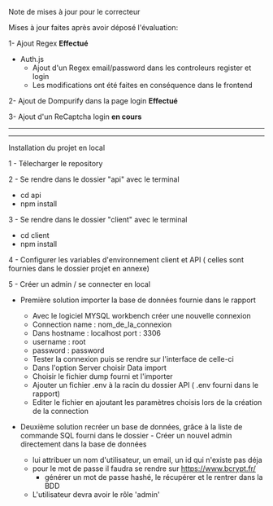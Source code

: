 Note de mises à jour pour le correcteur

Mises à jour faites après avoir déposé l'évaluation:

1- Ajout Regex **Effectué**
  - Auth.js
    - Ajout d'un Regex email/password dans les controleurs register et  login
    - Les modifications  ont été faites en conséquence dans le frontend

2- Ajout de Dompurify dans la page login **Effectué**

3- Ajout d'un ReCaptcha login **en cours**

-------------------------------
-------------------------------

Installation du projet en local 

1 - Télecharger le repository

2 - Se rendre dans le dossier "api" avec le terminal
  - cd api
  - npm install

3 - Se rendre dans le dossier "client" avec le terminal
  - cd client
  - npm install

4 - Configurer les variables d'environnement client et API ( celles sont fournies dans le dossier projet en annexe)

5 - Créer un admin / se connecter en local
  - Première solution importer la base de données fournie dans le rapport 
    - Avec le logiciel MYSQL workbench créer une nouvelle connexion
    - Connection name : nom_de_la_connexion
    - Dans hostname : localhost port : 3306
    - username : root
    - password : password
    - Tester la connexion puis se rendre sur l'interface de celle-ci
    - Dans l'option Server choisir Data import
    - Choisir le fichier dump fourni et l'importer
    - Ajouter un fichier .env à la racin du dossier API ( .env fourni dans le rapport)
    - Editer le fichier en ajoutant les paramètres choisis lors de la création de la connection

   - Deuxième solution recréer un base de données, grâce à la liste de commande SQL fourni dans le dossier
    - Créer un nouvel admin directement dans la base de données
        - lui attribuer un nom d'utilisateur, un email, un id qui n'existe pas déja
        - pour le mot de passe il faudra se rendre sur https://www.bcrypt.fr/
          - générer un mot de passe hashé, le récupérer et le rentrer dans la BDD
     - L'utilisateur devra avoir le rôle 'admin'
